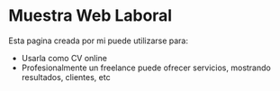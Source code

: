 # Muestra Web Laboral

Esta pagina creada por mi puede utilizarse para:
- Usarla como CV online
- Profesionalmente un freelance puede ofrecer servicios, mostrando resultados, clientes, etc



